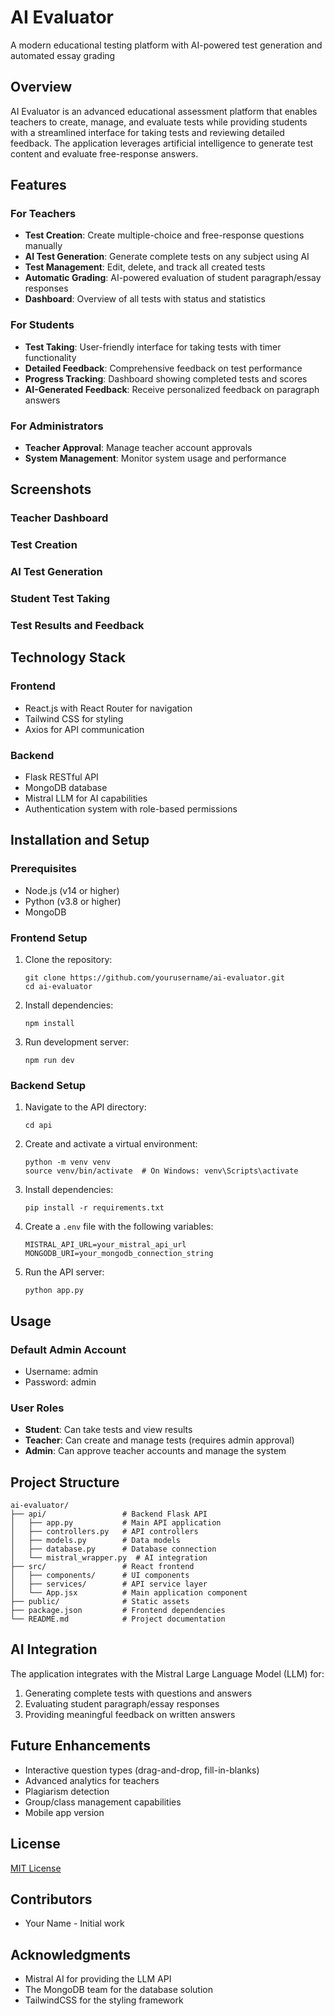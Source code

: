 # AI Evaluator

A modern educational testing platform with AI-powered test generation and automated essay grading

## Overview

AI Evaluator is an advanced educational assessment platform that enables teachers to create, manage, and evaluate tests while providing students with a streamlined interface for taking tests and reviewing detailed feedback. The application leverages artificial intelligence to generate test content and evaluate free-response answers.

## Features

### For Teachers

- **Test Creation**: Create multiple-choice and free-response questions manually
- **AI Test Generation**: Generate complete tests on any subject using AI
- **Test Management**: Edit, delete, and track all created tests
- **Automatic Grading**: AI-powered evaluation of student paragraph/essay responses
- **Dashboard**: Overview of all tests with status and statistics

### For Students

- **Test Taking**: User-friendly interface for taking tests with timer functionality
- **Detailed Feedback**: Comprehensive feedback on test performance
- **Progress Tracking**: Dashboard showing completed tests and scores
- **AI-Generated Feedback**: Receive personalized feedback on paragraph answers

### For Administrators

- **Teacher Approval**: Manage teacher account approvals
- **System Management**: Monitor system usage and performance

## Screenshots

### Teacher Dashboard

<!-- Insert screenshot here -->

### Test Creation

<!-- Insert screenshot here -->

### AI Test Generation

<!-- Insert screenshot here -->

### Student Test Taking

<!-- Insert screenshot here -->

### Test Results and Feedback

<!-- Insert screenshot here -->

## Technology Stack

### Frontend

- React.js with React Router for navigation
- Tailwind CSS for styling
- Axios for API communication

### Backend

- Flask RESTful API
- MongoDB database
- Mistral LLM for AI capabilities
- Authentication system with role-based permissions

## Installation and Setup

### Prerequisites

- Node.js (v14 or higher)
- Python (v3.8 or higher)
- MongoDB

### Frontend Setup

1. Clone the repository:

   ```
   git clone https://github.com/yourusername/ai-evaluator.git
   cd ai-evaluator
   ```

2. Install dependencies:

   ```
   npm install
   ```

3. Run development server:
   ```
   npm run dev
   ```

### Backend Setup

1. Navigate to the API directory:

   ```
   cd api
   ```

2. Create and activate a virtual environment:

   ```
   python -m venv venv
   source venv/bin/activate  # On Windows: venv\Scripts\activate
   ```

3. Install dependencies:

   ```
   pip install -r requirements.txt
   ```

4. Create a `.env` file with the following variables:

   ```
   MISTRAL_API_URL=your_mistral_api_url
   MONGODB_URI=your_mongodb_connection_string
   ```

5. Run the API server:
   ```
   python app.py
   ```

## Usage

### Default Admin Account

- Username: admin
- Password: admin

### User Roles

- **Student**: Can take tests and view results
- **Teacher**: Can create and manage tests (requires admin approval)
- **Admin**: Can approve teacher accounts and manage the system

## Project Structure

```
ai-evaluator/
├── api/                 # Backend Flask API
│   ├── app.py           # Main API application
│   ├── controllers.py   # API controllers
│   ├── models.py        # Data models
│   ├── database.py      # Database connection
│   └── mistral_wrapper.py  # AI integration
├── src/                 # React frontend
│   ├── components/      # UI components
│   ├── services/        # API service layer
│   └── App.jsx          # Main application component
├── public/              # Static assets
├── package.json         # Frontend dependencies
└── README.md            # Project documentation
```

## AI Integration

The application integrates with the Mistral Large Language Model (LLM) for:

1. Generating complete tests with questions and answers
2. Evaluating student paragraph/essay responses
3. Providing meaningful feedback on written answers

## Future Enhancements

- Interactive question types (drag-and-drop, fill-in-blanks)
- Advanced analytics for teachers
- Plagiarism detection
- Group/class management capabilities
- Mobile app version

## License

[MIT License](LICENSE)

## Contributors

- Your Name - Initial work

## Acknowledgments

- Mistral AI for providing the LLM API
- The MongoDB team for the database solution
- TailwindCSS for the styling framework
